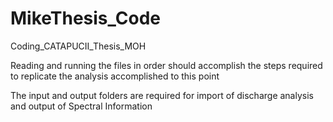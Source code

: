 # MikeThesis_Code
 Coding_CATAPUCII_Thesis_MOH

Reading and running the files in order should accomplish the steps required to replicate the analysis accomplished to this point

The input and output folders are required for import of discharge analysis and output of Spectral Information